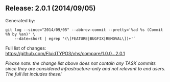 ## Release: 2.0.1 (2014/09/05)

Generated by:

```
git log --since="2014/09/05" --abbrev-commit --pretty='%ad %s (Commit %h by %an)' \
    --date=short | egrep '(\[FEATURE|BUGFIX|REMOVAL\])+'`
```

Full list of changes: https://github.com/FluidTYPO3/vhs/compare/1.0.0...2.0.1

*Please note: the change list above does not contain any TASK commits since they are considered 
infrastructure-only and not relevant to end users. The full list includes these!*

